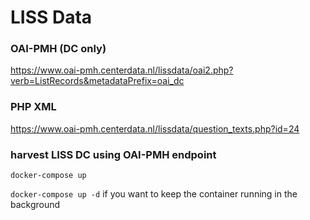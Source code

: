# LISS Data 

### OAI-PMH (DC only)
https://www.oai-pmh.centerdata.nl/lissdata/oai2.php?verb=ListRecords&metadataPrefix=oai_dc

### PHP XML
https://www.oai-pmh.centerdata.nl/lissdata/question_texts.php?id=24

### harvest LISS DC using OAI-PMH endpoint 
`docker-compose up`

`docker-compose up -d` if you want to keep the container running in the background
